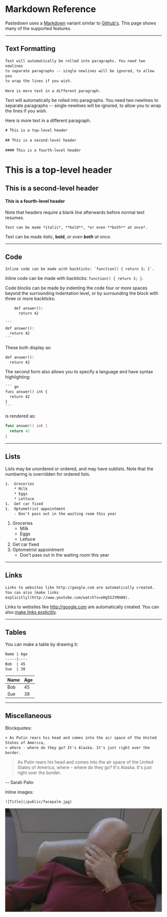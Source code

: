 # Markdown Reference

Pastedown uses a [Markdown](http://daringfireball.net/projects/markdown/syntax) variant similar to
[Github's](http://github.github.com/github-flavored-markdown/). This page shows many of the supported
features.

--------

## Text Formatting

    Text will automatically be rolled into paragraphs. You need two newlines
    to separate paragraphs -- single newlines will be ignored, to allow you
    to wrap the lines if you wish.

    Here is more text in a different paragraph.

Text will automatically be rolled into paragraphs. You need two newlines
to separate paragraphs -- single newlines will be ignored, to allow you
to wrap the lines if you wish.

Here is more text in a different paragraph.

    # This is a top-level header

    ## This is a second-level header

    #### This is a fourth-level header

# This is a top-level header

## This is a second-level header

#### This is a fourth-level header

Note that headers require a blank line afterwards before normal text resumes.

    Text can be made *italic*, **bold**, *or even **both** at once*.

Text can be made *italic*, **bold**, *or even **both** at once*.

--------

## Code

    Inline code can be made with backticks: `function() { return 3; }`.

Inline code can be made with backticks: `function() { return 3; }`.

Code blocks can be made by indenting the code four or more spaces beyond the surrounding indentation level, or
by surrounding the block with three or more backticks:

        def answer():
          return 42

    ```
    def answer():
      return 42
    ```


These both display as:

    def answer():
      return 42

The second form also allows you to specify a language and have syntax highlighting:

    ``` go
    func answer() int {
      return 42
    }
    ```

is rendered as:

``` go
func answer() int {
  return 42
}
```

--------

## Lists

Lists may be unordered or ordered, and may have sublists. Note that the numbering is overridden for ordered
lists.

    1.  Groceries
        * Milk
        * Eggs
        * Lettuce
    1.  Get car fixed
    1.  Optometrist appointment
        - Don't pass out in the waiting room this year

1.  Groceries
    * Milk
    * Eggs
    * Lettuce
1.  Get car fixed
1.  Optometrist appointment
    - Don't pass out in the waiting room this year

--------

## Links

    Links to websites like http://google.com are automatically created. You can also [make links
    explicitly](http://www.youtube.com/watch?v=oHg5SJYRHA0).

Links to websites like http://google.com are automatically created. You can also [make links
explicitly](http://www.youtube.com/watch?v=oHg5SJYRHA0).

--------

## Tables

You can make a table by drawing it:

    Name | Age
    -----|----
    Bob  | 45
    Sue  | 38

Name | Age
-----|----
Bob  | 45
Sue  | 38

--------

## Miscellaneous

Blockquotes:

    > As Putin rears his head and comes into the air space of the United States of America,
    > where - where do they go? It's Alaska. It's just right over the border.

> As Putin rears his head and comes into the air space of the United States of America,
> where - where do they go? It's Alaska. It's just right over the border.

-- Sarah Palin

Inline images:

    ![Title](/public/facepalm.jpg)

![Title](/public/facepalm.jpg)
